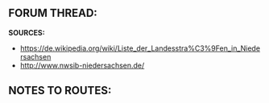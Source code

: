 ﻿**FORUM THREAD:**
- 


**SOURCES:**
- https://de.wikipedia.org/wiki/Liste_der_Landesstra%C3%9Fen_in_Niedersachsen
- http://www.nwsib-niedersachsen.de/


**NOTES TO ROUTES:**
-